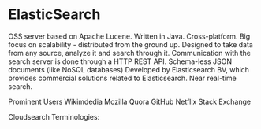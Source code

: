 # ElasticSearch
OSS server based on Apache Lucene.
Written in Java.
Cross-platform.
Big focus on scalability - distributed from the ground up.
Designed to take data from any source, analyze it and search through it.
Communication with the search server is done through a HTTP REST API.
Schema-less JSON documents (like NoSQL databases)
Developed by Elasticsearch BV, which provides commercial solutions related to Elasticsearch.
Near real-time search.

Prominent Users
Wikimdedia
Mozilla
Quora
GitHub
Netflix
Stack Exchange

Cloudsearch Terminologies:

